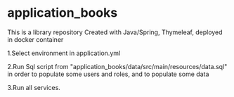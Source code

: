 # application_books
This is a library repository
Created with Java/Spring, Thymeleaf, deployed in docker container

1.Select environment in application.yml

2.Run Sql script from "application_books/data/src/main/resources/data.sql" in order to populate some users and roles, and to populate some data

3.Run all services. 

